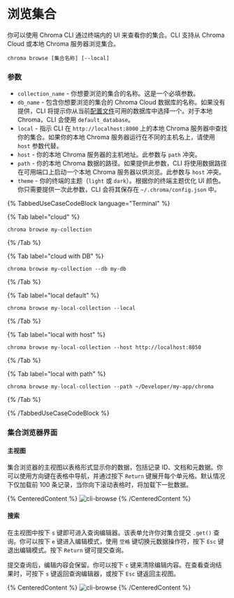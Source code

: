 # 浏览集合

你可以使用 Chroma CLI 通过终端内的 UI 来查看你的集合。CLI 支持从 Chroma Cloud 或本地 Chroma 服务器浏览集合。

```terminal
chroma browse [集合名称] [--local]
```

### 参数

* `collection_name` - 你想要浏览的集合的名称。这是一个必填参数。
* `db_name` - 包含你想要浏览的集合的 Chroma Cloud 数据库的名称。如果没有提供，CLI 将提示你从当前[配置文件](./profile)可用的数据库中选择一个。对于本地 Chroma，CLI 会使用 `default_database`。
* `local` - 指示 CLI 在 `http://localhost:8000` 上的本地 Chroma 服务器中查找你的集合。如果你的本地 Chroma 服务器运行在不同的主机名上，请使用 `host` 参数代替。
* `host` - 你的本地 Chroma 服务器的主机地址。此参数与 `path` 冲突。
* `path` - 你的本地 Chroma 数据的路径。如果提供此参数，CLI 将使用数据路径在可用端口上启动一个本地 Chroma 服务器以供浏览。此参数与 `host` 冲突。
* `theme` - 你的终端的主题（`light` 或 `dark`）。根据你的终端主题优化 UI 颜色。你只需要提供一次此参数，CLI 会将其保存在 `~/.chroma/config.json` 中。

{% TabbedUseCaseCodeBlock language="Terminal" %}

{% Tab label="cloud" %}
```terminal
chroma browse my-collection 
```
{% /Tab %}

{% Tab label="cloud with DB" %}
```terminal
chroma browse my-collection --db my-db
```
{% /Tab %}

{% Tab label="local default" %}
```terminal
chroma browse my-local-collection --local 
```
{% /Tab %}

{% Tab label="local with host" %}
```terminal
chroma browse my-local-collection --host http://localhost:8050 
```
{% /Tab %}

{% Tab label="local with path" %}
```terminal
chroma browse my-local-collection --path ~/Developer/my-app/chroma 
```
{% /Tab %}

{% /TabbedUseCaseCodeBlock %}

### 集合浏览器界面

#### 主视图

集合浏览器的主视图以表格形式显示你的数据，包括记录 ID、文档和元数据。你可以使用方向键在表格中导航，并通过按下 `Return` 键展开每个单元格。默认情况下仅加载前 100 条记录，当你向下滚动表格时，将加载下一批数据。

{% CenteredContent %}
![cli-browse](/cli/cli-browse.png)
{% /CenteredContent %}

#### 搜索

在主视图中按下 `s` 键即可进入查询编辑器。该表单允许你对集合提交 `.get()` 查询。你可以按下 `e` 键进入编辑模式，使用 `空格` 键切换元数据操作符，按下 `Esc` 键退出编辑模式。按下 `Return` 键可提交查询。

提交查询后，编辑内容会保留。你可以按下 `c` 键来清除编辑内容。在查看查询结果时，可按下 `s` 键返回查询编辑器，或按下 `Esc` 键返回主视图。

{% CenteredContent %}
![cli-browse](/cli/cli-browse-query.png)
{% /CenteredContent %}